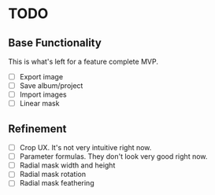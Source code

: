 # TODO

## Base Functionality

This is what's left for a feature complete MVP. 

- [ ] Export image
- [ ] Save album/project
- [ ] Import images
- [ ] Linear mask

## Refinement

- [ ] Crop UX. It's not very intuitive right now.
- [ ] Parameter formulas. They don't look very good right now.
- [ ] Radial mask width and height
- [ ] Radial mask rotation
- [ ] Radial mask feathering